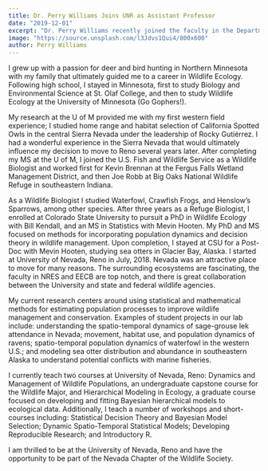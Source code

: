 ```yaml
---
title: Dr. Perry Williams Joins UNR as Assistant Professor
date: "2019-12-01"
excerpt: "Dr. Perry Williams recently joined the faculty in the Department of Natural Resources and Environmental Science at the University of Nevada, Reno, and was kind enough to provide his biography to help us get to know him. Welcome to Nevada, Dr. Williams!"
image: "https://source.unsplash.com/l3Jdvs1Qui4/800x600"
author: Perry Williams
---
```


I grew up with a passion for deer and bird hunting in Northern Minnesota with my family that ultimately guided me to a career in Wildlife Ecology. Following high school, I stayed in Minnesota, first to study Biology and Environmental Science at St. Olaf College, and then to study Wildlife Ecology at the University of Minnesota (Go Gophers!). 

My research at the U of M provided me with my first western field experience; I studied home range and habitat selection of California Spotted Owls in the central Sierra Nevada under the leadership of Rocky Gutiérrez. I had a wonderful experience in the Sierra Nevada that would ultimately influence my decision to move to Reno several years later. After completing my MS at the U of M, I joined the U.S. Fish and Wildlife Service as a Wildlife Biologist and worked first for Kevin Brennan at the Fergus Falls Wetland Management District, and then Joe Robb at Big Oaks National Wildlife Refuge in southeastern Indiana. 

As a Wildlife Biologist I studied Waterfowl, Crawfish Frogs, and Henslow’s Sparrows, among other species. After three years as a Refuge Biologist, I enrolled at Colorado State University to pursuit a PhD in Wildlife Ecology with Bill Kendall, and an MS in Statistics with Mevin Hooten. My PhD and MS focused on methods for incorporating population dynamics and decision theory in wildlife management. Upon completion, I stayed at CSU for a Post-Doc with Mevin Hooten, studying sea otters in Glacier Bay, Alaska. I started at University of Nevada, Reno in July, 2018. Nevada was an attractive place to move for many reasons. The surrounding ecosystems are fascinating, the faculty in NRES and EECB are top notch, and there is great collaboration between the University and state and federal wildlife agencies. 

My current research centers around using statistical and mathematical methods for estimating population processes to improve wildlife management and conservation. Examples of student projects in our lab include: understanding the spatio-temporal dynamics of sage-grouse lek attendance in Nevada; movement, habitat use, and population dynamics of ravens; spatio-temporal population dynamics of waterfowl in the western U.S.; and modeling sea otter distribution and abundance in southeastern Alaska to understand potential conflicts with marine fisheries. 

I currently teach two courses at University of Nevada, Reno: Dynamics and Management of Wildlife Populations, an undergraduate capstone course for the Wildlife Major, and Hierarchical Modeling in Ecology, a graduate course focused on developing and fitting Bayesian hierarchical models to ecological data. Additionally, I teach a number of workshops and short-courses including: Statistical Decision Theory and Bayesian Model Selection; Dynamic Spatio-Temporal Statistical Models; Developing Reproducible Research; and Introductory R. 

I am thrilled to be at the University of Nevada, Reno and have the opportunity to be part of the Nevada Chapter of the Wildlife Society.
